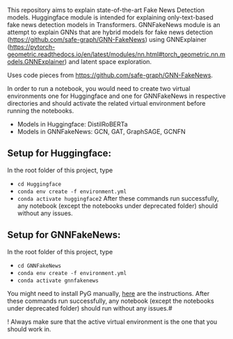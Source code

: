 This repository aims to explain state-of-the-art Fake News Detection models.
Huggingface module is intended for explaining only-text-based fake news detection models in Transformers.
GNNFakeNews module is an attempt to explain GNNs that are hybrid models for fake news
detection (https://github.com/safe-graph/GNN-FakeNews) using
GNNExplainer (https://pytorch-geometric.readthedocs.io/en/latest/modules/nn.html#torch_geometric.nn.models.GNNExplainer)
and latent space exploration.

Uses code pieces from https://github.com/safe-graph/GNN-FakeNews.

In order to run a notebook, you would need to create two virtual environments one for Huggingface and one for
GNNFakeNews in respective directories and should activate the related virtual environment before running the notebooks.

- Models in Huggingface: DistilRoBERTa
- Models in GNNFakeNews: GCN, GAT, GraphSAGE, GCNFN

Setup for Huggingface:
----------------------
In the root folder of this project, type

- `cd Huggingface`
- `conda env create -f environment.yml`
- `conda activate huggingface2`
  After these commands run successfully, any notebook (except the notebooks under deprecated folder) should without any
  issues.

Setup for GNNFakeNews:
----------------------
In the root folder of this project, type

- `cd GNNFakeNews`
- `conda env create -f environment.yml`
- `conda activate gnnfakenews`

You might need to install PyG manually, [here](https://github.com/pyg-team/pytorch_geometric) are the instructions.
After these commands run successfully, any notebook (except the notebooks under deprecated folder) should run without
any issues.#

! Always make sure that the active virtual environment is the one that you should work in.

